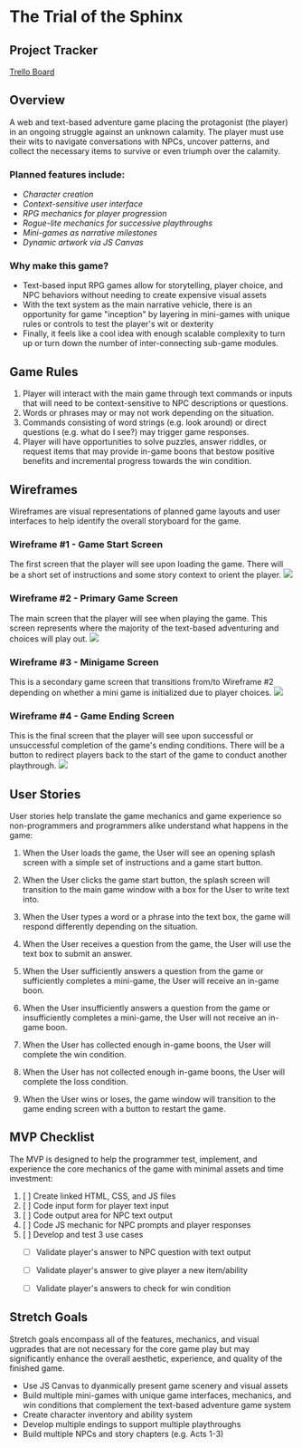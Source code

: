 # The Trial of the Sphinx

## Project Tracker
<a href="https://trello.com/b/ssE8LVCj/sei-solo-project-1">Trello Board</a> 

## Overview
A web and text-based adventure game placing the protagonist (the player) in an ongoing struggle against an unknown calamity. The player must use their wits to navigate conversations with NPCs, uncover patterns, and collect the necessary items to survive or even triumph over the calamity.


### Planned features include:
* _Character creation_
* _Context-sensitive user interface_
* _RPG mechanics for player progression_
* _Rogue-lite mechanics for successive playthroughs_
* _Mini-games as narrative milestones_
* _Dynamic artwork via JS Canvas_


### Why make this game?
* Text-based input RPG games allow for storytelling, player choice, and NPC behaviors without needing to create expensive visual assets
* With the text system as the main narrative vehicle, there is an opportunity for game "inception" by layering in mini-games with unique rules or controls to test the player's wit or dexterity
* Finally, it feels like a cool idea with enough scalable complexity to turn up or turn down the number of inter-connecting sub-game modules.


## Game Rules
1. Player will interact with the main game through text commands or inputs that will need to be context-sensitive to NPC descriptions or questions.
2. Words or phrases may or may not work depending on the situation.
3. Commands consisting of word strings (e.g. look around) or direct questions (e.g. what do I see?) may trigger game responses.
4. Player will have opportunities to solve puzzles, answer riddles, or request items that may provide in-game boons that bestow positive benefits and incremental progress towards the win condition.


## Wireframes
Wireframes are visual representations of planned game layouts and user interfaces to help identify the overall storyboard for the game.

### Wireframe #1 - Game Start Screen
The first screen that the player will see upon loading the game. There will be a short set of instructions and some story context to orient the player.
<img src="https://github.com/graymok/sei-solo-project-1/blob/main/assets/wireframe-1.png?raw=true)">


### Wireframe #2 - Primary Game Screen
The main screen that the player will see when playing the game. This screen represents where the majority of the text-based adventuring and choices will play out.
<img src="https://github.com/graymok/sei-solo-project-1/blob/main/assets/wireframe-2.png?raw=true">


### Wireframe #3 - Minigame Screen
This is a secondary game screen that transitions from/to Wireframe #2 depending on whether a mini game is initialized due to player choices.
<img src="https://github.com/graymok/sei-solo-project-1/blob/main/assets/wireframe-3.png?raw=true">


### Wireframe #4 - Game Ending Screen
This is the final screen that the player will see upon successful or unsuccessful completion of the game's ending conditions. There will be a button to redirect players back to the start of the game to conduct another playthrough.
<img src="https://github.com/graymok/sei-solo-project-1/blob/main/assets/wireframe-4.png?raw=true">


## User Stories
User stories help translate the game mechanics and game experience so non-programmers and programmers alike understand what happens in the game:

1. When the User loads the game, the User will see an opening splash screen with a simple set of instructions and a game start button.

2. When the User clicks the game start button, the splash screen will transition to the main game window with a box for the User to write text into.

3. When the User types a word or a phrase into the text box, the game will respond differently depending on the situation.

4. When the User receives a question from the game, the User will use the text box to submit an answer.

5. When the User sufficiently answers a question from the game or sufficiently completes a mini-game, the User will receive an in-game boon.

6. When the User insufficiently answers a question from the game or insufficiently completes a mini-game, the User will not receive an in-game boon.

7. When the User has collected enough in-game boons, the User will complete the win condition.

8. When the User has not collected enough in-game boons, the User will complete the loss condition.

9. When the User wins or loses, the game window will transition to the game ending screen with a button to restart the game.


## MVP Checklist
The MVP is designed to help the programmer test, implement, and experience the core mechanics of the game with minimal assets and time investment:

1. [ ] Create linked HTML, CSS, and JS files
2. [ ] Code input form for player text input
3. [ ] Code output area for NPC text output
4. [ ] Code JS mechanic for NPC prompts and player responses
5. [ ] Develop and test 3 use cases
    - [ ] Validate player's answer to NPC question with text output
    - [ ] Validate player's answer to give player a new item/ability
    - [ ] Validate player's answers to check for win condition


## Stretch Goals
Stretch goals encompass all of the features, mechanics, and visual ugprades that are not necessary for the core game play but may significantly enhance the overall aesthetic, experience, and quality of the finished game.

* Use JS Canvas to dyanmically present game scenery and visual assets
* Build multiple mini-games with unique game interfaces, mechanics, and win conditions that complement the text-based adventure game system
* Create character inventory and ability system
* Develop multiple endings to support multiple playthroughs
* Build multiple NPCs and story chapters (e.g. Acts 1-3)